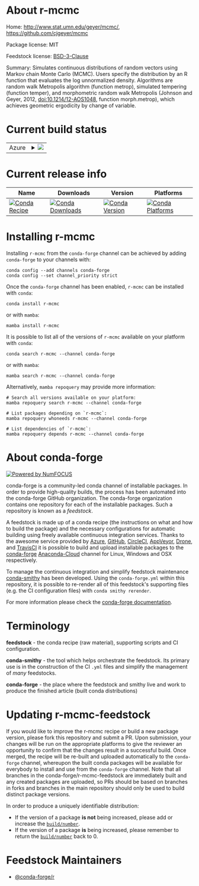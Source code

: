 About r-mcmc
============

Home: http://www.stat.umn.edu/geyer/mcmc/, https://github.com/cjgeyer/mcmc

Package license: MIT

Feedstock license: [BSD-3-Clause](https://github.com/conda-forge/r-mcmc-feedstock/blob/main/LICENSE.txt)

Summary: Simulates continuous distributions of random vectors using Markov chain Monte Carlo (MCMC).  Users specify the distribution by an R function that evaluates the log unnormalized density.  Algorithms are random walk Metropolis algorithm (function metrop), simulated tempering (function temper), and morphometric random walk Metropolis (Johnson and Geyer, 2012, <doi:10.1214/12-AOS1048>, function morph.metrop), which achieves geometric ergodicity by change of variable.

Current build status
====================


<table>
    
  <tr>
    <td>Azure</td>
    <td>
      <details>
        <summary>
          <a href="https://dev.azure.com/conda-forge/feedstock-builds/_build/latest?definitionId=1344&branchName=main">
            <img src="https://dev.azure.com/conda-forge/feedstock-builds/_apis/build/status/r-mcmc-feedstock?branchName=main">
          </a>
        </summary>
        <table>
          <thead><tr><th>Variant</th><th>Status</th></tr></thead>
          <tbody><tr>
              <td>linux_64_r_base4.1</td>
              <td>
                <a href="https://dev.azure.com/conda-forge/feedstock-builds/_build/latest?definitionId=1344&branchName=main">
                  <img src="https://dev.azure.com/conda-forge/feedstock-builds/_apis/build/status/r-mcmc-feedstock?branchName=main&jobName=linux&configuration=linux_64_r_base4.1" alt="variant">
                </a>
              </td>
            </tr><tr>
              <td>linux_64_r_base4.2</td>
              <td>
                <a href="https://dev.azure.com/conda-forge/feedstock-builds/_build/latest?definitionId=1344&branchName=main">
                  <img src="https://dev.azure.com/conda-forge/feedstock-builds/_apis/build/status/r-mcmc-feedstock?branchName=main&jobName=linux&configuration=linux_64_r_base4.2" alt="variant">
                </a>
              </td>
            </tr><tr>
              <td>osx_64_r_base4.1</td>
              <td>
                <a href="https://dev.azure.com/conda-forge/feedstock-builds/_build/latest?definitionId=1344&branchName=main">
                  <img src="https://dev.azure.com/conda-forge/feedstock-builds/_apis/build/status/r-mcmc-feedstock?branchName=main&jobName=osx&configuration=osx_64_r_base4.1" alt="variant">
                </a>
              </td>
            </tr><tr>
              <td>osx_64_r_base4.2</td>
              <td>
                <a href="https://dev.azure.com/conda-forge/feedstock-builds/_build/latest?definitionId=1344&branchName=main">
                  <img src="https://dev.azure.com/conda-forge/feedstock-builds/_apis/build/status/r-mcmc-feedstock?branchName=main&jobName=osx&configuration=osx_64_r_base4.2" alt="variant">
                </a>
              </td>
            </tr><tr>
              <td>win_64</td>
              <td>
                <a href="https://dev.azure.com/conda-forge/feedstock-builds/_build/latest?definitionId=1344&branchName=main">
                  <img src="https://dev.azure.com/conda-forge/feedstock-builds/_apis/build/status/r-mcmc-feedstock?branchName=main&jobName=win&configuration=win_64_" alt="variant">
                </a>
              </td>
            </tr>
          </tbody>
        </table>
      </details>
    </td>
  </tr>
</table>

Current release info
====================

| Name | Downloads | Version | Platforms |
| --- | --- | --- | --- |
| [![Conda Recipe](https://img.shields.io/badge/recipe-r--mcmc-green.svg)](https://anaconda.org/conda-forge/r-mcmc) | [![Conda Downloads](https://img.shields.io/conda/dn/conda-forge/r-mcmc.svg)](https://anaconda.org/conda-forge/r-mcmc) | [![Conda Version](https://img.shields.io/conda/vn/conda-forge/r-mcmc.svg)](https://anaconda.org/conda-forge/r-mcmc) | [![Conda Platforms](https://img.shields.io/conda/pn/conda-forge/r-mcmc.svg)](https://anaconda.org/conda-forge/r-mcmc) |

Installing r-mcmc
=================

Installing `r-mcmc` from the `conda-forge` channel can be achieved by adding `conda-forge` to your channels with:

```
conda config --add channels conda-forge
conda config --set channel_priority strict
```

Once the `conda-forge` channel has been enabled, `r-mcmc` can be installed with `conda`:

```
conda install r-mcmc
```

or with `mamba`:

```
mamba install r-mcmc
```

It is possible to list all of the versions of `r-mcmc` available on your platform with `conda`:

```
conda search r-mcmc --channel conda-forge
```

or with `mamba`:

```
mamba search r-mcmc --channel conda-forge
```

Alternatively, `mamba repoquery` may provide more information:

```
# Search all versions available on your platform:
mamba repoquery search r-mcmc --channel conda-forge

# List packages depending on `r-mcmc`:
mamba repoquery whoneeds r-mcmc --channel conda-forge

# List dependencies of `r-mcmc`:
mamba repoquery depends r-mcmc --channel conda-forge
```


About conda-forge
=================

[![Powered by
NumFOCUS](https://img.shields.io/badge/powered%20by-NumFOCUS-orange.svg?style=flat&colorA=E1523D&colorB=007D8A)](https://numfocus.org)

conda-forge is a community-led conda channel of installable packages.
In order to provide high-quality builds, the process has been automated into the
conda-forge GitHub organization. The conda-forge organization contains one repository
for each of the installable packages. Such a repository is known as a *feedstock*.

A feedstock is made up of a conda recipe (the instructions on what and how to build
the package) and the necessary configurations for automatic building using freely
available continuous integration services. Thanks to the awesome service provided by
[Azure](https://azure.microsoft.com/en-us/services/devops/), [GitHub](https://github.com/),
[CircleCI](https://circleci.com/), [AppVeyor](https://www.appveyor.com/),
[Drone](https://cloud.drone.io/welcome), and [TravisCI](https://travis-ci.com/)
it is possible to build and upload installable packages to the
[conda-forge](https://anaconda.org/conda-forge) [Anaconda-Cloud](https://anaconda.org/)
channel for Linux, Windows and OSX respectively.

To manage the continuous integration and simplify feedstock maintenance
[conda-smithy](https://github.com/conda-forge/conda-smithy) has been developed.
Using the ``conda-forge.yml`` within this repository, it is possible to re-render all of
this feedstock's supporting files (e.g. the CI configuration files) with ``conda smithy rerender``.

For more information please check the [conda-forge documentation](https://conda-forge.org/docs/).

Terminology
===========

**feedstock** - the conda recipe (raw material), supporting scripts and CI configuration.

**conda-smithy** - the tool which helps orchestrate the feedstock.
                   Its primary use is in the construction of the CI ``.yml`` files
                   and simplify the management of *many* feedstocks.

**conda-forge** - the place where the feedstock and smithy live and work to
                  produce the finished article (built conda distributions)


Updating r-mcmc-feedstock
=========================

If you would like to improve the r-mcmc recipe or build a new
package version, please fork this repository and submit a PR. Upon submission,
your changes will be run on the appropriate platforms to give the reviewer an
opportunity to confirm that the changes result in a successful build. Once
merged, the recipe will be re-built and uploaded automatically to the
`conda-forge` channel, whereupon the built conda packages will be available for
everybody to install and use from the `conda-forge` channel.
Note that all branches in the conda-forge/r-mcmc-feedstock are
immediately built and any created packages are uploaded, so PRs should be based
on branches in forks and branches in the main repository should only be used to
build distinct package versions.

In order to produce a uniquely identifiable distribution:
 * If the version of a package **is not** being increased, please add or increase
   the [``build/number``](https://docs.conda.io/projects/conda-build/en/latest/resources/define-metadata.html#build-number-and-string).
 * If the version of a package **is** being increased, please remember to return
   the [``build/number``](https://docs.conda.io/projects/conda-build/en/latest/resources/define-metadata.html#build-number-and-string)
   back to 0.

Feedstock Maintainers
=====================

* [@conda-forge/r](https://github.com/conda-forge/r/)

